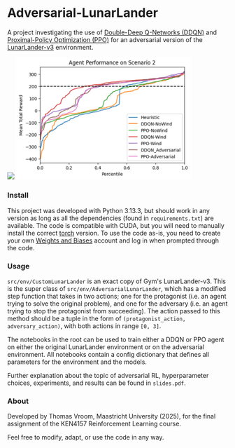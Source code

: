 # Adversarial-LunarLander

A project investigating the use of [Double-Deep Q-Networks (DDQN)](https://dilithjay.com/blog/ddqn) and [Proximal-Policy Optimization (PPO)](https://en.wikipedia.org/wiki/Proximal_policy_optimization) for an adversarial version of the [LunarLander-v3](https://gymnasium.farama.org/environments/box2d/lunar_lander/) environment.

<img src="https://gymnasium.farama.org/_images/lunar_lander.gif" width="400"/> <img src="image.png" width="400"/> 

### Install
This project was developed with Python 3.13.3, but should work in any version as long as all the dependencies (found in `requirements.txt`) are available.
The code is compatible with CUDA, but you will need to manually install the correct [torch](https://pytorch.org/) version.
To use the code as-is, you need to create your own [Weights and Biases](https://wandb.ai/site/) account and log in when prompted through the code.

### Usage
`src/env/CustomLunarLander` is an exact copy of Gym's LunarLander-v3.
This is the super class of `src/env/AdversarialLunarLander`, which has a modified step function that takes in two actions; one for the protagonist (i.e. an agent trying to solve the original problem), and one for the adversary (i.e. an agent trying to stop the protagonist from succeeding).
The action passed to this method should be a tuple in the form of `(protagonist_action, adversary_action)`, with both actions in range `[0, 3]`.

The notebooks in the root can be used to train either a DDQN or PPO agent on either the original LunarLander environment or on the adversarial environment.
All notebooks contain a config dictionary that defines all parameters for the environment and the models.

Further explanation about the topic of adversarial RL, hyperparameter choices, experiments, and results can be found in `slides.pdf`.

### About
Developed by Thomas Vroom, Maastricht University (2025), for the final assignment of the KEN4157 Reinforcement Learning course.

Feel free to modify, adapt, or use the code in any way.
